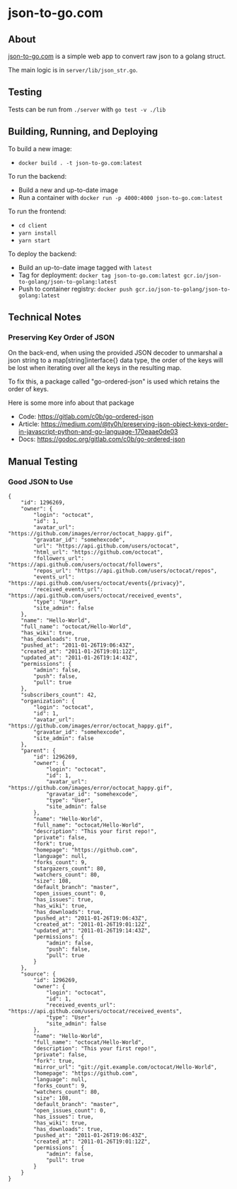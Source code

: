 # json-to-go.com


## About

[json-to-go.com](http://json-to-go.com) is a simple web app to convert raw json to a golang struct.

The main logic is in `server/lib/json_str.go`.


## Testing

Tests can be run from `./server` with `go test -v ./lib`


## Building, Running, and Deploying

To build a new image:
* `docker build . -t json-to-go.com:latest`

To run the backend:
* Build a new and up-to-date image
* Run a container with `docker run -p 4000:4000 json-to-go.com:latest`

To run the frontend:
* `cd client`
* `yarn install`
* `yarn start`

To deploy the backend:
* Build an up-to-date image tagged with `latest`
* Tag for deployment: `docker tag json-to-go.com:latest gcr.io/json-to-golang/json-to-golang:latest`
* Push to container registry: `docker push gcr.io/json-to-golang/json-to-golang:latest`


## Technical Notes

### Preserving Key Order of JSON

On the back-end, when using the provided JSON decoder to unmarshal a json string to 
a map[string]interface{} data type, the order of the keys will be lost when iterating
over all the keys in the resulting map.

To fix this, a package called "go-ordered-json" is used which retains the order of keys.

Here is some more info about that package
* Code: https://gitlab.com/c0b/go-ordered-json
* Article: https://medium.com/@ty0h/preserving-json-object-keys-order-in-javascript-python-and-go-language-170eaae0de03
* Docs: https://godoc.org/gitlab.com/c0b/go-ordered-json


## Manual Testing

### Good JSON to Use

```
{
	"id": 1296269,
	"owner": {
		"login": "octocat",
		"id": 1,
		"avatar_url": "https://github.com/images/error/octocat_happy.gif",
		"gravatar_id": "somehexcode",
		"url": "https://api.github.com/users/octocat",
		"html_url": "https://github.com/octocat",
		"followers_url": "https://api.github.com/users/octocat/followers",
		"repos_url": "https://api.github.com/users/octocat/repos",
		"events_url": "https://api.github.com/users/octocat/events{/privacy}",
		"received_events_url": "https://api.github.com/users/octocat/received_events",
		"type": "User",
		"site_admin": false
	},
	"name": "Hello-World",
	"full_name": "octocat/Hello-World",
	"has_wiki": true,
	"has_downloads": true,
	"pushed_at": "2011-01-26T19:06:43Z",
	"created_at": "2011-01-26T19:01:12Z",
	"updated_at": "2011-01-26T19:14:43Z",
	"permissions": {
		"admin": false,
		"push": false,
		"pull": true
	},
	"subscribers_count": 42,
	"organization": {
		"login": "octocat",
		"id": 1,
		"avatar_url": "https://github.com/images/error/octocat_happy.gif",
		"gravatar_id": "somehexcode",
		"site_admin": false
	},
	"parent": {
		"id": 1296269,
		"owner": {
			"login": "octocat",
			"id": 1,
			"avatar_url": "https://github.com/images/error/octocat_happy.gif",
			"gravatar_id": "somehexcode",
			"type": "User",
			"site_admin": false
		},
		"name": "Hello-World",
		"full_name": "octocat/Hello-World",
		"description": "This your first repo!",
		"private": false,
		"fork": true,
		"homepage": "https://github.com",
		"language": null,
		"forks_count": 9,
		"stargazers_count": 80,
		"watchers_count": 80,
		"size": 108,
		"default_branch": "master",
		"open_issues_count": 0,
		"has_issues": true,
		"has_wiki": true,
		"has_downloads": true,
		"pushed_at": "2011-01-26T19:06:43Z",
		"created_at": "2011-01-26T19:01:12Z",
		"updated_at": "2011-01-26T19:14:43Z",
		"permissions": {
			"admin": false,
			"push": false,
			"pull": true
		}
	},
	"source": {
		"id": 1296269,
		"owner": {
			"login": "octocat",
			"id": 1,
			"received_events_url": "https://api.github.com/users/octocat/received_events",
			"type": "User",
			"site_admin": false
		},
		"name": "Hello-World",
		"full_name": "octocat/Hello-World",
		"description": "This your first repo!",
		"private": false,
		"fork": true,
		"mirror_url": "git://git.example.com/octocat/Hello-World",
		"homepage": "https://github.com",
		"language": null,
		"forks_count": 9,
		"watchers_count": 80,
		"size": 108,
		"default_branch": "master",
		"open_issues_count": 0,
		"has_issues": true,
		"has_wiki": true,
		"has_downloads": true,
		"pushed_at": "2011-01-26T19:06:43Z",
		"created_at": "2011-01-26T19:01:12Z",
		"permissions": {
			"admin": false,
			"pull": true
		}
	}
}
```
